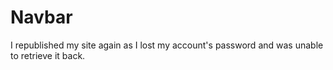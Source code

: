 # Navbar

I republished my site again as I lost my account's password and was unable to retrieve it back.
